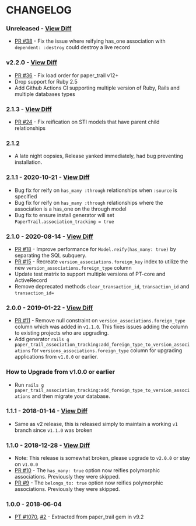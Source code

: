 # CHANGELOG

### Unreleased - [View Diff](https://github.com/westonganger/paper_trail-association_tracking/compare/v2.2.0...master)
- [PR #38](https://github.com/westonganger/paper_trail-association_tracking/pull/38) - Fix the issue where reifying has_one association with `dependent: :destroy` could destroy a live record

### v2.2.0 - [View Diff](https://github.com/westonganger/paper_trail-association_tracking/compare/v2.1.3...v2.2.0)

- [PR #36](https://github.com/westonganger/paper_trail-association_tracking/pull/36) - Fix load order for paper_trail v12+
- Drop support for Ruby 2.5
- Add Github Actions CI supporting multiple version of Ruby, Rails and multiple databases types

### 2.1.3 - [View Diff](https://github.com/westonganger/paper_trail-association_tracking/compare/v2.1.1...v2.1.3)

- [PR #24](https://github.com/westonganger/paper_trail-association_tracking/pull/24) - Fix reification on STI models that have parent child relationships

### 2.1.2

- A late night oopsies, Release yanked immediately, had bug preventing installation.

### 2.1.1 - 2020-10-21 - [View Diff](https://github.com/westonganger/paper_trail-association_tracking/compare/v2.1.0...v2.1.1)

- Bug fix for reify on `has_many :through` relationships when `:source` is specified
- Bug fix for reify on `has_many :through` relationships where the association is a has_one on the through model
- Bug fix to ensure install generator will set `PaperTrail.association_tracking = true`

### 2.1.0 - 2020-08-14 - [View Diff](https://github.com/westonganger/paper_trail-association_tracking/compare/v2.0.0...v2.1.0)

- [PR #18](https://github.com/westonganger/paper_trail-association_tracking/pull/18) - Improve performance for `Model.reify(has_many: true)` by separating the SQL subquery.
- [PR #15](https://github.com/westonganger/paper_trail-association_tracking/pull/15) - Recreate `version_associations.foreign_key` index to utilize the new `version_associations.foreign_type` column
- Update test matrix to support multiple versions of PT-core and ActiveRecord
- Remove deprecated methods `clear_transaction_id`, `transaction_id` and `transaction_id=`

### 2.0.0 - 2019-01-22 - [View Diff](https://github.com/westonganger/paper_trail-association_tracking/compare/v1.1.1...v2.0.0)

- [PR #11](https://github.com/westonganger/paper_trail-association_tracking/issues/11) - Remove null constraint on `version_associations.foreign_type` column which was added in `v1.1.0`. This fixes issues adding the column to existing projects who are upgrading.
- Add generator `rails g paper_trail_association_tracking:add_foreign_type_to_version_associations` for `versions_associations.foreign_type` column for upgrading applications from `v1.0.0` or earlier.

### How to Upgrade from v1.0.0 or earlier

- Run `rails g paper_trail_association_tracking:add_foreign_type_to_version_associations` and then migrate your database.

### 1.1.1 - 2018-01-14 - [View Diff](https://github.com/westonganger/paper_trail-association_tracking/compare/v1.1.0...v1.1.1)

- Same as v2 release, this is released simply to maintain a working `v1` branch since `v1.1.0` was broken

### 1.1.0 - 2018-12-28 - [View Diff](https://github.com/westonganger/paper_trail-association_tracking/compare/v1.0.0...v1.1.0)

- Note: This release is somewhat broken, please upgrade to `v2.0.0` or stay on `v1.0.0`
- [PR #10](https://github.com/westonganger/paper_trail-association_tracking/pull/10) - The `has_many: true` option now reifies polymorphic associations. Previously they were skipped.
- [PR #9](https://github.com/westonganger/paper_trail-association_tracking/pull/9) - The `belongs_to: true` option now reifies polymorphic associations. Previously they were skipped.

### 1.0.0 - 2018-06-04

- [PT #1070](https://github.com/paper-trail-gem/paper_trail/issues/1070), [#2](https://github.com/westonganger/paper_trail-association_tracking/issues/2) - Extracted from paper_trail gem in v9.2
